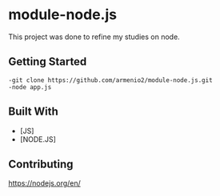 # module-node.js

This project was done to refine my studies on node.

## Getting Started

```
-git clone https://github.com/armenio2/module-node.js.git
-node app.js
```

## Built With

* [JS]
* [NODE.JS]

## Contributing

https://nodejs.org/en/
